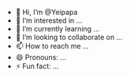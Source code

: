 - 👋 Hi, I’m @Yeipapa
- 👀 I’m interested in ...
- 🌱 I’m currently learning ...
- 💞️ I’m looking to collaborate on ...
- 📫 How to reach me ...
- 😄 Pronouns: ...
- ⚡ Fun fact: ...

<!---
Yeipapa/Yeipapa is a ✨ special ✨ repository because its `README.md` (this file) appears on your GitHub profile.
You can click the Preview link to take a look at your changes.
--->
